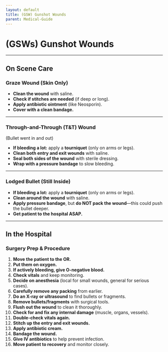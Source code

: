 ```yaml
---
layout: default
title: (GSW) Gunshot Wounds 
parent: Medical-Guide
---
```


# (GSWs) Gunshot Wounds 

---

## On Scene Care

### Graze Wound (Skin Only)

- **Clean the wound** with saline.
- **Check if stitches are needed** (if deep or long).
- **Apply antibiotic ointment** (like Neosporin).
- **Cover with a clean bandage.**

---

### Through-and-Through (T&T) Wound  
(Bullet went in and out)

- **If bleeding a lot:** apply a **tourniquet** (only on arms or legs).
- **Clean both entry and exit wounds** with saline.
- **Seal both sides of the wound** with sterile dressing.
- **Wrap with a pressure bandage** to slow bleeding.

---

### Lodged Bullet (Still Inside)

- **If bleeding a lot:** apply a **tourniquet** (only on arms or legs).
- **Clean around the wound** with saline.
- **Apply pressure bandage**, but **do NOT pack the wound**—this could push the bullet deeper.
- **Get patient to the hospital ASAP.**

---

## In the Hospital

### Surgery Prep & Procedure

1. **Move the patient to the OR.**
2. **Put them on oxygen.**
3. **If actively bleeding, give O-negative blood.**
4. **Check vitals** and keep monitoring.
5. **Decide on anesthesia** (local for small wounds, general for serious cases).
6. **Carefully remove any packing** from earlier.
7. **Do an X-ray or ultrasound** to find bullets or fragments.
8. **Remove bullets/fragments** with surgical tools.
9. **Flush out the wound** to clean it thoroughly.
10. **Check for and fix any internal damage** (muscle, organs, vessels).
11. **Double-check vitals again.**
12. **Stitch up the entry and exit wounds.**
13. **Apply antibiotic cream.**
14. **Bandage the wound.**
15. **Give IV antibiotics** to help prevent infection.
16. **Move patient to recovery** and monitor closely.